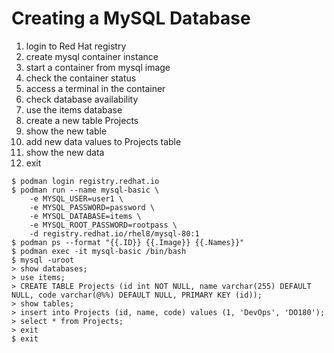 # Creating a MySQL Database

1. login to Red Hat registry
1. create mysql container instance
1. start a container from mysql image
1. check the container status
1. access a terminal in the container
1. check database availability
1. use the items database
1. create a new table Projects
1. show the new table
1. add new data values to Projects table
1. show the new data
1. exit

```
$ podman login registry.redhat.io
$ podman run --name mysql-basic \
	-e MYSQL_USER=user1 \
	-e MYSQL_PASSWORD=password \
	-e MYSQL_DATABASE=items \
	-e MYSQL_ROOT_PASSWORD=rootpass \
	-d registry.redhat.io/rhel8/mysql-80:1
$ podman ps --format "{{.ID}} {{.Image}} {{.Names}}"
$ podman exec -it mysql-basic /bin/bash
$ mysql -uroot
> show databases;
> use items;
> CREATE TABLE Projects (id int NOT NULL, name varchar(255) DEFAULT NULL, code varchar(@%%) DEFAULT NULL, PRIMARY KEY (id));
> show tables;
> insert into Projects (id, name, code) values (1, 'DevOps', 'DO180');
> select * from Projects;
> exit
$ exit
 ```
